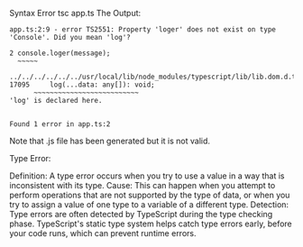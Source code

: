 Syntax Error
	tsc app.ts
The Output:

	app.ts:2:9 - error TS2551: Property 'loger' does not exist on type 'Console'. Did you mean 'log'?

	2 console.loger(message);
      ~~~~~

	../../../../../../usr/local/lib/node_modules/typescript/lib/lib.dom.d.ts:17095:5
	17095     log(...data: any[]): void;
          ~~~~~~~~~~~~~~~~~~~~~~~~~~
	'log' is declared here.


	Found 1 error in app.ts:2
Note that .js file has been generated but it is not valid.


Type Error:

Definition: A type error occurs when you try to use a value in a way that is inconsistent with its type.
Cause: This can happen when you attempt to perform operations that are not supported by the type of data, or when you try to assign a value of one type to a variable of a different type.
Detection: Type errors are often detected by TypeScript during the type checking phase. TypeScript's static type system helps catch type errors early, before your code runs, which can prevent runtime errors.